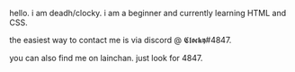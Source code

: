 hello. i am deadh/clocky.
i am a beginner and currently learning HTML and CSS.

the easiest way to contact me is via discord @ 𝕮𝖑𝖔𝖈𝖐𝖞#4847. 

you can also find me on lainchan. just look for 4847.
